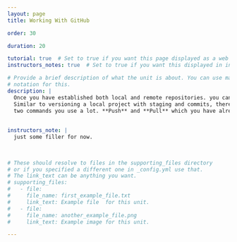 ```yaml
---
layout: page
title: Working With GitHub 

order: 30 

duration: 20

tutorial: true  # Set to true if you want this page displayed as a web page
instructors_notes: true  # Set to true if you want this displayed in instructors notes

# Provide a brief description of what the unit is about. You can use markdown
# notation for this.
description: |
  Once you have established both local and remote repositories. you can getting to work.
  Similar to versioning a local project with staging and commits, there are really only
  two commands you use a lot. **Push** and **Pull** which you have already encountered.
  
  
instructors_note: |
  just some filler for now.
  

  
# These should resolve to files in the supporting_files directory
# or if you specified a different one in _config.yml use that.
# The link_text can be anything you want.
# supporting_files:
#   - file:
#     file_name: first_example_file.txt
#     link_text: Example file  for this unit.
#   - file:
#     file_name: another_example_file.png
#     link_text: Example image for this unit.

---
```



